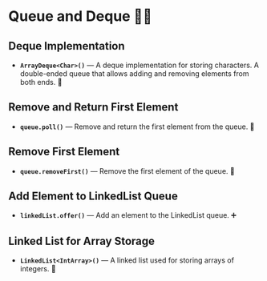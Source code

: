 # Queue and Deque 🧑‍💼

## Deque Implementation
- **`ArrayDeque<Char>()`** — A deque implementation for storing characters. A double-ended queue that allows adding and removing elements from both ends. 🔄

## Remove and Return First Element
- **`queue.poll()`** — Remove and return the first element from the queue. 🚪

## Remove First Element
- **`queue.removeFirst()`** — Remove the first element of the queue. 🧹

## Add Element to LinkedList Queue
- **`linkedList.offer()`** — Add an element to the LinkedList queue. ➕ 

## Linked List for Array Storage
- **`LinkedList<IntArray>()`** — A linked list used for storing arrays of integers. 📂